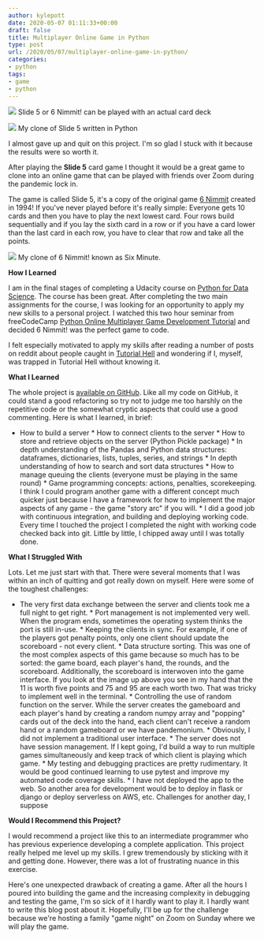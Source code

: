 ```yaml
---
author: kylepott
date: 2020-05-07 01:11:33+00:00
draft: false
title: Multiplayer Online Game in Python
type: post
url: /2020/05/07/multiplayer-online-game-in-python/
categories:
- python
tags:
- game
- python
---
```





![](https://technicalagain.com/wp-content/uploads/2020/05/Screenshot-from-2020-05-06-16-55-30.png)
Slide 5 or 6 Nimmit! can be played with an actual card deck





![](https://technicalagain.com/wp-content/uploads/2020/05/Peek-2020-05-06-20-09.gif)
My clone of Slide 5 written in Python





I almost gave up and quit on this project.  I'm so glad I stuck with it because the results were so worth it.







After playing the **Slide 5** card game I thought it would be a great game to clone into an online game that can be played with friends over Zoom during the pandemic lock in.







The game is called Slide 5, it's a copy of the original game [6 Nimmit](https://en.wikipedia.org/wiki/6_Nimmt!) created in 1994!  If you've never played before it's really simple:  Everyone gets 10 cards and then you have to play the next lowest card.  Four rows build sequentially and if you lay the sixth card in a row or if you have a card lower than the last card in each row, you have to clear that row and take all the points.





![](https://technicalagain.com/wp-content/uploads/2020/05/Screenshot-from-2020-05-06-16-58-12.png)
My clone of 6 Nimmit! known as Six Minute.





**How I Learned**







I am in the final stages of completing a Udacity course on [Python for Data Science](https://www.udacity.com/course/programming-for-data-science-nanodegree--nd104).  The course has been great.  After completing the two main assignments for the course, I was looking for an opportunity to apply my new skills to a personal project.  I watched this two hour seminar from freeCodeCamp [Python Online Multiplayer Game Development Tutorial](https://www.freecodecamp.org/news/python-online-multiplayer-game-development-tutorial/) and decided 6 Nimmit! was the perfect game to code.







I felt especially motivated to apply my skills after reading a number of posts on reddit  about people caught in [Tutorial Hell](https://www.google.com/search?q=reddit+tutorial+hell&oq=reddit+tutorial+hell&aqs=chrome..69i57j35i39j69i60.7909j0j4&sourceid=chrome&ie=UTF-8) and wondering if I, myself, was trapped in Tutorial Hell without knowing it.







**What I Learned**







The whole project is [available on GitHub](https://github.com/kylepott/six-min).  Like all my code on GitHub, it could stand a good refactoring so try not to judge me too harshly on the repetitive code or the somewhat cryptic aspects that could use a good commenting.  Here is what I learned, in brief:





  * How to build a server   * How to connect clients to the server  * How to store and retrieve objects on the server (Python Pickle package)  * In depth understanding of the Pandas and Python data structures: dataframes, dictionaries, lists, tuples, series, and strings  * In depth understanding of how to search and sort data structures  * How to manage queuing the clients (everyone must be playing in the same round)  * Game programming concepts: actions, penalties, scorekeeping.  I think I could program another game with a different concept much quicker just because I have a framework for how to implement the major aspects of any game - the game "story arc" if you will.  * I did a good job with continuous integration, and building and deploying working code.  Every time I touched the project I completed the night with working code checked back into git.  Little by little, I chipped away until I was totally done.





**What I Struggled With**







Lots.  Let me just start with that.  There were several moments that I was within an inch of quitting and got really down on myself.  Here were some of the toughest challenges:





  * The very first data exchange between the server and clients took me a full night to get right.  * Port management is not implemented very well.  When the program ends, sometimes the operating system thinks the port is still in-use.  * Keeping the clients in sync.  For example, if one of the players got penalty points, only one client should update the scoreboard - not every client.    * Data structure sorting.  This was one of the most complex aspects of this game because so much has to be sorted: the game board, each player's hand, the rounds, and the scoreboard.  Additionally, the scoreboard is interwoven into the game interface.  If you look at the image up above you see in my hand that the 11 is worth five points and 75 and 95 are each worth two.  That was tricky to implement well in the terminal.  * Controlling the use of random function on the server.  While the server creates the gameboard and each player's hand by creating a random numpy array and "popping" cards out of the deck into the hand, each client can't receive a random hand or a random gameboard or we have pandemonium.  * Obviously, I did not implement a traditional user interface.  * The server does not have session management.  If I kept going, I'd build a way to run multiple games simultaneously and keep track of which client is playing which game.  * My testing and debugging practices are pretty rudimentary.  It would be good continued learning to use pytest and improve my automated code coverage skills.  * I have not deployed the app to the web.  So another area for development would be to deploy in flask or django or deploy serverless on AWS, etc.  Challenges for another day, I suppose





**Would I Recommend this Project?**







I would recommend a project like this to an intermediate programmer who has previous experience developing a complete application.  This project really helped me level up my skills.  I grew tremendously by sticking with it and getting done.  However, there was a lot of frustrating nuance in this exercise.







Here's one unexpected drawback of creating a game.  After all the hours I poured into building the game and the increasing complexity in debugging and testing the game, I'm so sick of it I hardly want to play it.  I hardly want to write this blog post about it.  Hopefully, I'll be up for the challenge because we're hosting a family "game night" on Zoom on Sunday where we will play the game.









